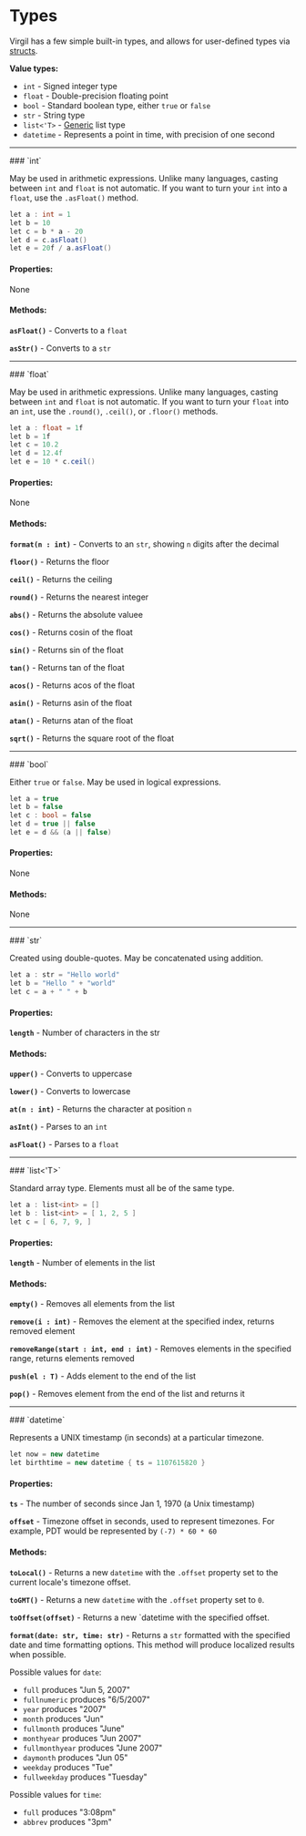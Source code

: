 # Types

Virgil has a few simple built-in types, and allows for user-defined
types via [structs](structs.md).

**Value types:**

 * `int` - Signed integer type
 * `float` - Double-precision floating point
 * `bool` - Standard boolean type, either `true` or `false`
 * `str` - String type
 * `list<'T>` - [Generic](generics.md) list type
 * `datetime` - Represents a point in time, with precision of one second

<hr />
### `int`

May be used in arithmetic expressions.  Unlike many languages, casting
between `int` and `float` is not automatic.  If you want to turn your
`int` into a `float`, use the `.asFloat()` method.

```c#
let a : int = 1
let b = 10
let c = b * a - 20
let d = c.asFloat()
let e = 20f / a.asFloat()
```

#### Properties:

None

#### Methods:

**`asFloat()`** - Converts to a `float`

**`asStr()`** - Converts to a `str`

<hr />
### `float`

May be used in arithmetic expressions.  Unlike many languages, casting
between `int` and `float` is not automatic.  If you want to turn your
`float` into an `int`, use the `.round()`, `.ceil()`, or `.floor()`
methods.

```c#
let a : float = 1f
let b = 1f
let c = 10.2
let d = 12.4f
let e = 10 * c.ceil()
```

#### Properties:

None

#### Methods:

**`format(n : int)`** - Converts to an `str`, showing `n` digits after
                        the decimal

**`floor()`** - Returns the floor

**`ceil()`** - Returns the ceiling

**`round()`** - Returns the nearest integer

**`abs()`** - Returns the absolute valuee

**`cos()`** - Returns cosin of the float

**`sin()`** - Returns sin of the float

**`tan()`** - Returns tan of the float

**`acos()`** - Returns acos of the float

**`asin()`** - Returns asin of the float

**`atan()`** - Returns atan of the float

**`sqrt()`** - Returns the square root of the float

<hr />
### `bool`

Either `true` or `false`.  May be used in logical expressions.

```c#
let a = true
let b = false
let c : bool = false
let d = true || false
let e = d && (a || false)
```

#### Properties:

None

#### Methods:

None

<hr />
### `str`

Created using double-quotes.  May be concatenated using addition.

```c#
let a : str = "Hello world"
let b = "Hello " + "world"
let c = a + " " + b
```

#### Properties:

**`length`** - Number of characters in the str

#### Methods:

**`upper()`** - Converts to uppercase

**`lower()`** - Converts to lowercase

**`at(n : int)`** - Returns the character at position `n`

**`asInt()`** - Parses to an `int`

**`asFloat()`** - Parses to a `float`

<hr />
### `list<'T>`

Standard array type.  Elements must all be of the same type.

```c#
let a : list<int> = []
let b : list<int> = [ 1, 2, 5 ]
let c = [ 6, 7, 9, ]
```

#### Properties:

**`length`** - Number of elements in the list

#### Methods:

**`empty()`** - Removes all elements from the list

**`remove(i : int)`** - Removes the element at the specified index, returns removed element

**`removeRange(start : int, end : int)`** - Removes elements in the specified range, returns elements removed

**`push(el : T)`** - Adds element to the end of the list

**`pop()`** - Removes element from the end of the list and returns it

<hr />
### `datetime`

Represents a UNIX timestamp (in seconds) at a particular timezone.

```c#
let now = new datetime
let birthtime = new datetime { ts = 1107615820 }
```

#### Properties:

**`ts`** - The number of seconds since Jan 1, 1970 (a Unix timestamp)

**`offset`** - Timezone offset in seconds, used to represent timezones.
For example, PDT would be represented by `(-7) * 60 * 60`

#### Methods:

**`toLocal()`** - Returns a new `datetime` with the `.offset` property
set to the current locale's timezone offset.

**`toGMT()`** - Returns a new `datetime` with the `.offset` property
set to `0`.

**`toOffset(offset)`** - Returns a new `datetime with the specified
offset.

**`format(date: str, time: str)`** - Returns a `str` formatted with
the specified date and time formatting options.  This method will
produce localized results when possible.

Possible values for `date`:

 * `full` produces "Jun 5, 2007"
 * `fullnumeric` produces "6/5/2007"
 * `year` produces "2007"
 * `month` produces "Jun"
 * `fullmonth` produces "June"
 * `monthyear` produces "Jun 2007"
 * `fullmonthyear` produces "June 2007"
 * `daymonth` produces "Jun 05"
 * `weekday` produces "Tue"
 * `fullweekday` produces "Tuesday"

Possible values for `time`:

 * `full` produces "3:08pm"
 * `abbrev` produces "3pm"
